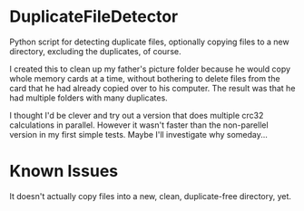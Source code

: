 # DuplicateFileDetector
Python script for detecting duplicate files, optionally copying files to a new directory, excluding the duplicates, of course.

I created this to clean up my father's picture folder because he would copy whole memory cards at a time, without bothering to delete files from the card that he had already copied over to his computer. The result was that he had multiple folders with many duplicates.

I thought I'd be clever and try out a version that does multiple crc32 calculations in parallel. However it wasn't faster than the non-parellel version in my first simple tests. Maybe I'll investigate why someday...

# Known Issues
It doesn't actually copy files into a new, clean, duplicate-free directory, yet.